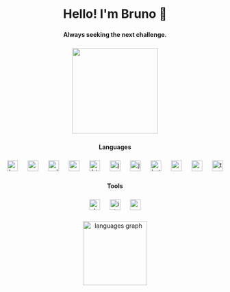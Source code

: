 <h1 align="center">Hello! I'm Bruno 👋</h1>

###

<h4 align="center">Always seeking the next challenge.</h4>

###

<div align="center">
  <img height="200" src="https://i.giphy.com/media/v1.Y2lkPTc5MGI3NjExbGV2YnhvMDJ6cDQ2ZW1wdmM0aDRjYTg5eGRiNWZsZ2VwbDQ2MzZjayZlcD12MV9pbnRlcm5hbF9naWZfYnlfaWQmY3Q9dg/1u01IRKm3cKUH4GU1U/giphy.gif"  />
</div>

###

<h4 align="center">Languages</h4>

###

<div align="center">
  <img src="https://cdn.jsdelivr.net/gh/devicons/devicon/icons/bash/bash-original.svg" height="25" alt="bash logo"  />
  <img width="15" />
  <img src="https://cdn.jsdelivr.net/gh/devicons/devicon/icons/c/c-plain.svg" height="25" alt="c logo"  />
  <img width="15" />
  <img src="https://cdn.jsdelivr.net/gh/devicons/devicon/icons/cplusplus/cplusplus-plain.svg" height="25" alt="cplusplus logo"  />
  <img width="15" />
  <img src="https://cdn.jsdelivr.net/gh/devicons/devicon/icons/css3/css3-plain.svg" height="25" alt="css3 logo"  />
  <img width="15" />
  <img src="https://cdn.jsdelivr.net/gh/devicons/devicon/icons/html5/html5-plain.svg" height="25" alt="html5 logo"  />
  <img width="15" />
  <img src="https://cdn.jsdelivr.net/gh/devicons/devicon/icons/java/java-plain-wordmark.svg" height="25" alt="java logo"  />
  <img width="15" />
  <img src="https://cdn.jsdelivr.net/gh/devicons/devicon/icons/javascript/javascript-plain.svg" height="25" alt="javascript logo"  />
  <img width="15" />
  <img src="https://cdn.jsdelivr.net/gh/devicons/devicon/icons/kotlin/kotlin-plain.svg" height="25" alt="kotlin logo"  />
  <img width="15" />
  <img src="https://cdn.jsdelivr.net/gh/devicons/devicon/icons/mongodb/mongodb-original.svg" height="25" alt="mongodb logo"  />
  <img width="15" />
  <img src="https://cdn.jsdelivr.net/gh/devicons/devicon/icons/redis/redis-plain-wordmark.svg" height="25" alt="redis logo"  />
  <img width="15" />
  <img src="https://cdn.jsdelivr.net/gh/devicons/devicon/icons/typescript/typescript-plain.svg" height="25" alt="typescript logo"  />
</div>

###

<h4 align="center">Tools</h4>

###

<div align="center">
  <img src="https://cdn.jsdelivr.net/gh/devicons/devicon/icons/electron/electron-original.svg" height="25" alt="electron logo"  />
  <img width="15" />
  <img src="https://cdn.jsdelivr.net/gh/devicons/devicon/icons/intellij/intellij-original.svg" height="25" alt="intellij logo"  />
  <img width="15" />
  <img src="https://cdn.jsdelivr.net/gh/devicons/devicon/icons/vscode/vscode-original.svg" height="25" alt="vscode logo"  />
</div>

###

<div align="center">
  <img src="https://github-readme-stats.vercel.app/api/top-langs?username=stfubruno&locale=en&hide_title=false&layout=compact&card_width=320&langs_count=5&theme=react&hide_border=false" height="150" alt="languages graph"  />
</div>

###
